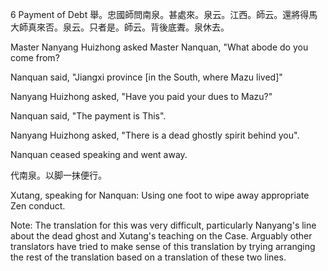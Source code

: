 6 Payment of Debt
舉。忠國師問南泉。甚處來。泉云。江西。師云。還將得馬大師真來否。泉云。只者是。師云。背後底聻。泉休去。

Master Nanyang Huizhong asked Master Nanquan, "What abode do you come from?

Nanquan said, "Jiangxi province [in the South, where Mazu lived]"

Nanyang Huizhong asked, "Have you paid your dues to Mazu?"

Nanquan said, "The payment is This".

Nanyang Huizhong asked, "There is a dead ghostly spirit behind you".

Nanquan ceased speaking and went away.

代南泉。以脚一抹便行。

Xutang, speaking for Nanquan: Using one foot to wipe away appropriate Zen conduct.

Note: The translation for this was very difficult, particularly Nanyang's line about the dead ghost and Xutang's teaching on the Case. Arguably other translators have tried to make sense of this translation by trying arranging the rest of the translation based on a translation of these two lines.

